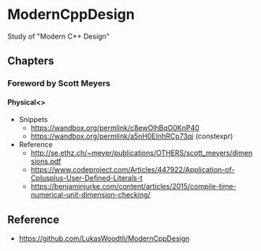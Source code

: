 # ModernCppDesign
Study of "Modern C++ Design"

## Chapters

### Foreword by Scott Meyers
#### Physical<>
* Snippets
    * https://wandbox.org/permlink/c8ewOlhBqO0KnP40
    * https://wandbox.org/permlink/a5nH0EInhRCp73qi (constexpr)
* Reference
    * http://se.ethz.ch/~meyer/publications/OTHERS/scott_meyers/dimensions.pdf
    * https://www.codeproject.com/Articles/447922/Application-of-Cplusplus-User-Defined-Literals-t
    * https://benjaminjurke.com/content/articles/2015/compile-time-numerical-unit-dimension-checking/


## Reference
* https://github.com/LukasWoodtli/ModernCppDesign
